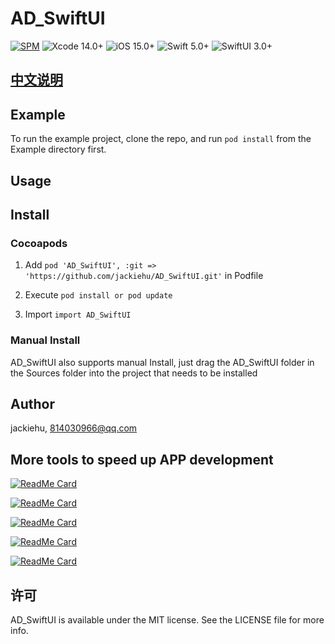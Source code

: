 # AD_SwiftUI


[![SPM](https://img.shields.io/badge/SPM-supported-DE5C43.svg?style=flat)](https://swift.org/package-manager/)
![Xcode 14.0+](https://img.shields.io/badge/Xcode-14.0%2B-blue.svg)
![iOS 15.0+](https://img.shields.io/badge/iOS-14.0%2B-blue.svg)
![Swift 5.0+](https://img.shields.io/badge/Swift-5.0%2B-orange.svg)
![SwiftUI 3.0+](https://img.shields.io/badge/SwiftUI-3.0%2B-orange.svg)

## [中文说明](https://github.com/jackiehu/AD_SwiftUI/blob/main/README_ZH.md)

## Example

To run the example project, clone the repo, and run `pod install` from the Example directory first.

## Usage


## Install

### Cocoapods

1. Add `pod 'AD_SwiftUI', :git => 'https://github.com/jackiehu/AD_SwiftUI.git'` in Podfile

2. Execute `pod install or pod update`

3. Import `import AD_SwiftUI`


### Manual Install

AD_SwiftUI also supports manual Install, just drag the AD_SwiftUI folder in the Sources folder into the project that needs to be installed


## Author

jackiehu, 814030966@qq.com

## More tools to speed up APP development

[![ReadMe Card](https://github-readme-stats.vercel.app/api/pin/?username=jackiehu&repo=SwiftMediator&theme=radical&locale=cn)](https://github.com/jackiehu/SwiftMediator)

[![ReadMe Card](https://github-readme-stats.vercel.app/api/pin/?username=jackiehu&repo=SwiftBrick&theme=radical&locale=cn)](https://github.com/jackiehu/SwiftBrick)

[![ReadMe Card](https://github-readme-stats.vercel.app/api/pin/?username=jackiehu&repo=SwiftLog&theme=radical&locale=cn)](https://github.com/jackiehu/SwiftLog)

[![ReadMe Card](https://github-readme-stats.vercel.app/api/pin/?username=jackiehu&repo=SwiftMesh&theme=radical&locale=cn)](https://github.com/jackiehu/SwiftMesh)

[![ReadMe Card](https://github-readme-stats.vercel.app/api/pin/?username=jackiehu&repo=SwiftNotification&theme=radical&locale=cn)](https://github.com/jackiehu/SwiftNotification)


## 许可

AD_SwiftUI is available under the MIT license. See the LICENSE file for more info.
